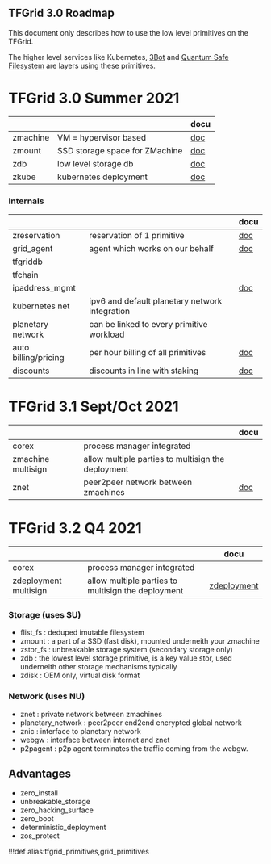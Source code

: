 ## TFGrid 3.0 Roadmap

This document only describes how to use the low level primitives on the TFGrid.

The higher level services like Kubernetes, [3Bot](internet4:3bot) and [Quantum Safe Filesystem](quantumsafestorage:qsfs) are layers using these primitives.


# TFGrid 3.0 Summer 2021

|          |                                | docu                |
| -------- | ------------------------------ | ------------------- |
| zmachine | VM = hypervisor based          | [doc](api_zmachine) |
| zmount   | SSD storage space for ZMachine | [doc](api_zmount)   |
| zdb      | low level storage db           | [doc](api_zdb)      |
| zkube    | kubernetes deployment          | [doc](api_zkube)    |

### Internals

|                      |                                                | docu                                     |
| -------------------- | ---------------------------------------------- | ---------------------------------------- |
| zreservation         | reservation of 1 primitive                     | [doc](api_zreservation)                  |
| grid_agent           | agent which works on our behalf                | [doc](agent_specs)                       |
| tfgriddb             |                                                |                                          |
| tfchain              |                                                |                                          |
| ipaddress_mgmt       |                                                | [doc](ipaddress_mgmt)                    |
| kubernetes net       | ipv6 and default planetary network integration |                                          |
| planetary network    | can be linked to every primitive workload      |                                          |
| auto billing/pricing | per hour billing of all primitives             | [doc](threefold:grid_pricing)            |
| discounts            | discounts in line with staking                 | [doc](threefold:staking_discount_levels) |

# TFGrid 3.1 Sept/Oct 2021

|                    |                                                    | docu            |
| ------------------ | -------------------------------------------------- | --------------- |
| corex              | process manager integrated                         |                 |
| zmachine multisign | allow multiple parties to multisign the deployment |                 |
| znet               | peer2peer network between zmachines                | [doc](api_znet) |

# TFGrid 3.2 Q4 2021

|                       |                                                    | docu                           |
| --------------------- | -------------------------------------------------- | ------------------------------ |
| corex                 | process manager integrated                         |                                |
| zdeployment multisign | allow multiple parties to multisign the deployment | [zdeployment](api_zdeployment) |


### Storage (uses SU)

- flist_fs : deduped imutable filesystem
- zmount : a part of a SSD (fast disk), mounted underneith your zmachine
- zstor_fs : unbreakable storage system (secondary storage only)
- zdb : the lowest level storage primitive, is a key value stor, used underneith other storage mechanisms typically
- zdisk : OEM only, virtual disk format

### Network (uses NU)

- znet : private network between zmachines
- planetary_network : peer2peer end2end encrypted global network
- znic : interface to planetary network
- webgw : interface between internet and znet
- p2pagent : p2p agent terminates the traffic coming from the webgw.


## Advantages

- zero_install
- unbreakable_storage
- zero_hacking_surface
- zero_boot
- deterministic_deployment
- zos_protect


!!!def alias:tfgrid_primitives,grid_primitives
